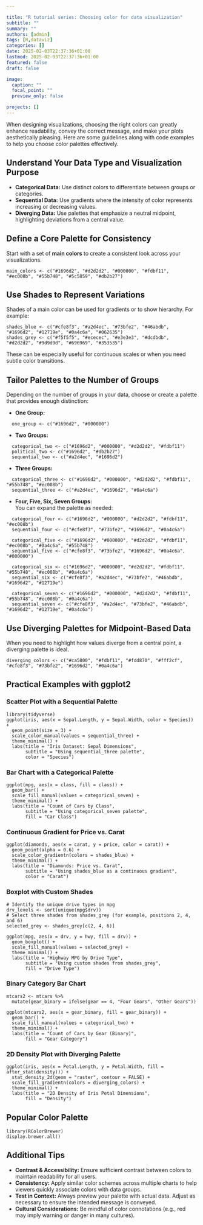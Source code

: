```yaml
---

title: "R tutorial series: Choosing color for data visualization"
subtitle: ""
summary: ""
authors: [admin]
tags: [R,dataviz]
categories: []
date: 2025-02-03T22:37:36+01:00
lastmod: 2025-02-03T22:37:36+01:00
featured: false
draft: false

image:
  caption: ""
  focal_point: ""
  preview_only: false

projects: []
---
```


When designing visualizations, choosing the right colors can greatly enhance readability, convey the correct message, and make your plots aesthetically pleasing. Here are some guidelines along with code examples to help you choose color palettes effectively.

## Understand Your Data Type and Visualization Purpose

- **Categorical Data:** Use distinct colors to differentiate between groups or categories.
- **Sequential Data:** Use gradients where the intensity of color represents increasing or decreasing values.
- **Diverging Data:** Use palettes that emphasize a neutral midpoint, highlighting deviations from a central value.

## Define a Core Palette for Consistency

Start with a set of **main colors** to create a consistent look across your visualizations.

```{r}
main_colors <- c("#1696d2", "#d2d2d2", "#000000", "#fdbf11", "#ec008b", "#55b748", "#5c5859", "#db2b27")
```

## Use Shades to Represent Variations

Shades of a main color can be used for gradients or to show hierarchy. For example:

```{r}
shades_blue <- c("#cfe8f3", "#a2d4ec", "#73bfe2", "#46abdb", "#1696d2", "#12719e", "#0a4c6a", "#062635")
shades_grey <- c("#f5f5f5", "#ececec", "#e3e3e3", "#dcdbdb", "#d2d2d2", "#9d9d9d", "#696969", "#353535")
```

These can be especially useful for continuous scales or when you need subtle color transitions.

## Tailor Palettes to the Number of Groups

Depending on the number of groups in your data, choose or create a palette that provides enough distinction:

- **One Group:**  
```{r}
  one_group <- c("#1696d2", "#000000")
```

- **Two Groups:**  
```{r}
  categorical_two <- c("#1696d2", "#000000", "#d2d2d2", "#fdbf11")
  political_two <- c("#1696d2", "#db2b27")
  sequential_two <- c("#a2d4ec", "#1696d2")
```

- **Three Groups:**  
```{r}
  categorical_three <- c("#1696d2", "#000000", "#d2d2d2", "#fdbf11", "#55b748", "#ec008b")
  sequential_three <- c("#a2d4ec", "#1696d2", "#0a4c6a")
```

- **Four, Five, Six, Seven Groups:**  
  You can expand the palette as needed:
```{r}
  categorical_four <- c("#1696d2", "#000000", "#d2d2d2", "#fdbf11", "#ec008b")
  sequential_four <- c("#cfe8f3", "#73bfe2", "#1696d2", "#0a4c6a")
  
  categorical_five <- c("#1696d2", "#000000", "#d2d2d2", "#fdbf11", "#ec008b", "#0a4c6a", "#55b748")
  sequential_five <- c("#cfe8f3", "#73bfe2", "#1696d2", "#0a4c6a", "#000000")
  
  categorical_six <- c("#1696d2", "#000000", "#d2d2d2", "#fdbf11", "#55b748", "#ec008b", "#0a4c6a")
  sequential_six <- c("#cfe8f3", "#a2d4ec", "#73bfe2", "#46abdb", "#1696d2", "#12719e")
  
  categorical_seven <- c("#1696d2", "#000000", "#d2d2d2", "#fdbf11", "#55b748", "#ec008b", "#0a4c6a")
  sequential_seven <- c("#cfe8f3", "#a2d4ec", "#73bfe2", "#46abdb", "#1696d2", "#12719e", "#0a4c6a")
```

## Use Diverging Palettes for Midpoint-Based Data

When you need to highlight how values diverge from a central point, a diverging palette is ideal.

```{r}
diverging_colors <- c("#ca5800", "#fdbf11", "#fdd870", "#fff2cf", "#cfe8f3", "#73bfe2", "#1696d2", "#0a4c6a")
```

## Practical Examples with ggplot2

### Scatter Plot with a Sequential Palette

```{r}
library(tidyverse)
ggplot(iris, aes(x = Sepal.Length, y = Sepal.Width, color = Species)) +
  geom_point(size = 3) +
  scale_color_manual(values = sequential_three) +
  theme_minimal() +
  labs(title = "Iris Dataset: Sepal Dimensions",
       subtitle = "Using sequential_three palette",
       color = "Species")
```

### Bar Chart with a Categorical Palette

```{r}
ggplot(mpg, aes(x = class, fill = class)) +
  geom_bar() +
  scale_fill_manual(values = categorical_seven) +
  theme_minimal() +
  labs(title = "Count of Cars by Class",
       subtitle = "Using categorical_seven palette",
       fill = "Car Class")
```

### Continuous Gradient for Price vs. Carat

```{r}
ggplot(diamonds, aes(x = carat, y = price, color = carat)) +
  geom_point(alpha = 0.6) +
  scale_color_gradientn(colors = shades_blue) +
  theme_minimal() +
  labs(title = "Diamonds: Price vs. Carat",
       subtitle = "Using shades_blue as a continuous gradient",
       color = "Carat")
```

### Boxplot with Custom Shades

```{r}
# Identify the unique drive types in mpg
drv_levels <- sort(unique(mpg$drv))
# Select three shades from shades_grey (for example, positions 2, 4, and 6)
selected_grey <- shades_grey[c(2, 4, 6)]

ggplot(mpg, aes(x = drv, y = hwy, fill = drv)) +
  geom_boxplot() +
  scale_fill_manual(values = selected_grey) +
  theme_minimal() +
  labs(title = "Highway MPG by Drive Type",
       subtitle = "Using custom shades from shades_grey",
       fill = "Drive Type")
```

### Binary Category Bar Chart

```{r}
mtcars2 <- mtcars %>%
  mutate(gear_binary = ifelse(gear == 4, "Four Gears", "Other Gears"))

ggplot(mtcars2, aes(x = gear_binary, fill = gear_binary)) +
  geom_bar() +
  scale_fill_manual(values = categorical_two) +
  theme_minimal() +
  labs(title = "Count of Cars by Gear (Binary)",
       fill = "Gear Category")
```

### 2D Density Plot with Diverging Palette

```{r}
ggplot(iris, aes(x = Petal.Length, y = Petal.Width, fill = after_stat(density))) +
  stat_density_2d(geom = "raster", contour = FALSE) +
  scale_fill_gradientn(colors = diverging_colors) +
  theme_minimal() +
  labs(title = "2D Density of Iris Petal Dimensions",
       fill = "Density")
```

## Popular Color Palette
```{r}
library(RColorBrewer)
display.brewer.all()
```

## Additional Tips

- **Contrast & Accessibility:** Ensure sufficient contrast between colors to maintain readability for all users.
- **Consistency:** Apply similar color schemes across multiple charts to help viewers quickly associate colors with data groups.
- **Test in Context:** Always preview your palette with actual data. Adjust as necessary to ensure the intended message is conveyed.
- **Cultural Considerations:** Be mindful of color connotations (e.g., red may imply warning or danger in many cultures).


